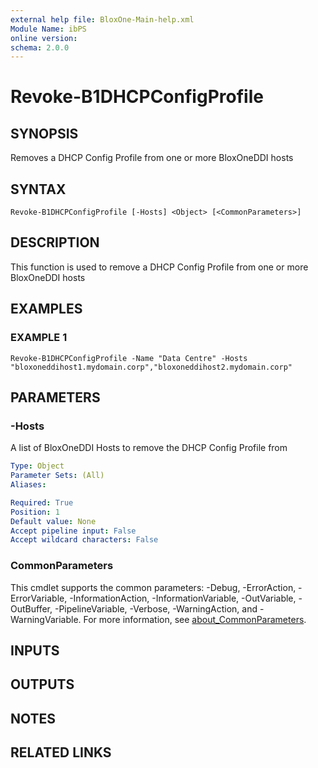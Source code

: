 ```yaml
---
external help file: BloxOne-Main-help.xml
Module Name: ibPS
online version:
schema: 2.0.0
---
```


# Revoke-B1DHCPConfigProfile

## SYNOPSIS
Removes a DHCP Config Profile from one or more BloxOneDDI hosts

## SYNTAX

```
Revoke-B1DHCPConfigProfile [-Hosts] <Object> [<CommonParameters>]
```

## DESCRIPTION
This function is used to remove a DHCP Config Profile from one or more BloxOneDDI hosts

## EXAMPLES

### EXAMPLE 1
```
Revoke-B1DHCPConfigProfile -Name "Data Centre" -Hosts "bloxoneddihost1.mydomain.corp","bloxoneddihost2.mydomain.corp"
```

## PARAMETERS

### -Hosts
A list of BloxOneDDI Hosts to remove the DHCP Config Profile from

```yaml
Type: Object
Parameter Sets: (All)
Aliases:

Required: True
Position: 1
Default value: None
Accept pipeline input: False
Accept wildcard characters: False
```

### CommonParameters
This cmdlet supports the common parameters: -Debug, -ErrorAction, -ErrorVariable, -InformationAction, -InformationVariable, -OutVariable, -OutBuffer, -PipelineVariable, -Verbose, -WarningAction, and -WarningVariable. For more information, see [about_CommonParameters](http://go.microsoft.com/fwlink/?LinkID=113216).

## INPUTS

## OUTPUTS

## NOTES

## RELATED LINKS
